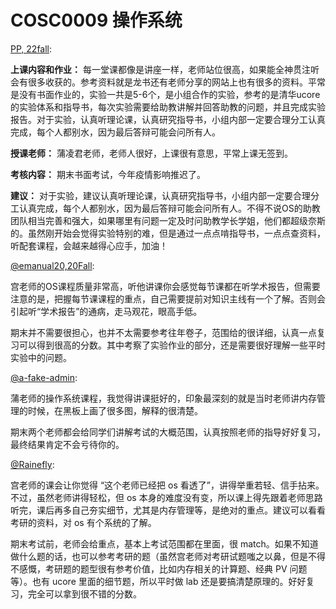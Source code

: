 
# COSC0009 操作系统

[PP, 22fall](mailto:1741857712@qq.com):

**上课内容和作业：**
每一堂课都像是讲座一样，老师站位很高，如果能全神贯注听会有很多收获的。参考资料就是龙书还有老师分享的网站上也有很多的资料。平常是没有书面作业的，实验一共是5-6个，是小组合作的实验，参考的是清华ucore的实验体系和指导书，每次实验需要给助教讲解并回答助教的问题，并且完成实验报告。对于实验，认真听理论课，认真研究指导书，小组内部一定要合理分工认真完成，每个人都别水，因为最后答辩可能会问所有人。

**授课老师：** 蒲凌君老师，老师人很好，上课很有意思，平常上课无签到。

**考核内容：** 期末书面考试，今年疫情影响推迟了。

**建议：** 对于实验，建议认真听理论课，认真研究指导书，小组内部一定要合理分工认真完成，每个人都别水，因为最后答辩可能会问所有人。不得不说OS的助教团队相当完善和强大，如果哪里有问题一定及时问助教学长学姐，他们都超级奈斯的。虽然刚开始会觉得实验特别的难，但是通过一点点啃指导书，一点点查资料，听配套课程，会越来越得心应手，加油！

[@emanual20,20Fall](https://github.com/Emanual20):

宫老师的OS课程质量非常高，听他讲课你会感觉每节课都在听学术报告，但需要注意的是，把握每节课课程的重点，自己需要提前对知识主线有一个了解。否则会引起听“学术报告”的通病，走马观花，眼高手低。

期末并不需要很担心，也并不太需要参考往年卷子，范围给的很详细，认真一点复习可以得到很高的分数。其中考察了实验作业的部分，还是需要很好理解一些平时实验中的问题。

[@a-fake-admin](https://github.com/a-fake-admin):

蒲老师的操作系统课程，我觉得讲课挺好的，印象最深刻的就是当时老师讲内存管理的时候，在黑板上画了很多图，解释的很清楚。

期末两个老师都会给同学们讲解考试的大概范围，认真按照老师的指导好好复习，最终结果肯定不会亏待你的。

[@Rainefly](https://github.com/Rainefly):

宫老师的课会让你觉得 “这个老师已经把 os 看透了”，讲得举重若轻、信手拈来。不过，虽然老师讲得轻松，但 os 本身的难度没有变，所以课上得先跟着老师思路听完，课后再多自己夯实细节，尤其是内存管理等，是绝对的重点。建议可以看看考研的资料，对 os 有个系统的了解。

期末考试前，老师会给重点，基本上考试范围都在里面，很 match。如果不知道做什么题的话，也可以参考考研的题（虽然宫老师对考研试题嗤之以鼻，但是不得不感慨，考研题的题型很有参考价值，比如内存相关的计算题、经典 PV 问题等）。也有 ucore 里面的细节题，所以平时做 lab 还是要搞清楚原理的。好好复习，完全可以拿到很不错的分数。
